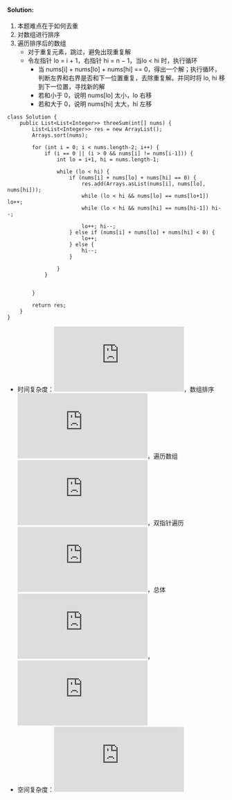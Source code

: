 #### Solution:
1. 本题难点在于如何去重
2. 对数组进行排序
3. 遍历排序后的数组
    * 对于重复元素，跳过，避免出现重复解
    * 令左指针 lo = i + 1，右指针 hi = n − 1，当lo < hi 时，执行循环
      * 当 nums[i] + nums[lo] + nums[hi] == 0，得出一个解；执行循环，判断左界和右界是否和下一位置重复，去除重复解。并同时将 lo, hi 移到下一位置，寻找新的解
      * 若和小于 0，说明 nums[lo] 太小，lo 右移
      * 若和大于 0，说明 nums[hi] 太大，hi 左移

```
class Solution {
    public List<List<Integer>> threeSum(int[] nums) {
        List<List<Integer>> res = new ArrayList();
        Arrays.sort(nums);
        
        for (int i = 0; i < nums.length-2; i++) {
            if (i == 0 || (i > 0 && nums[i] != nums[i-1])) {
                int lo = i+1, hi = nums.length-1;
                
                while (lo < hi) {
                    if (nums[i] + nums[lo] + nums[hi] == 0) {
                        res.add(Arrays.asList(nums[i], nums[lo], nums[hi]));
                        while (lo < hi && nums[lo] == nums[lo+1]) lo++;
                        while (lo < hi && nums[hi] == nums[hi-1]) hi--;
                        
                        lo++; hi--;
                    } else if (nums[i] + nums[lo] + nums[hi] < 0) {
                        lo++;
                    } else {
                        hi--;
                    }
                    
                }                    
            }
            
            
        }
        
        return res;
    }
}
```
 
* 时间复杂度：![](http://latex.codecogs.com/gif.latex?O%28n%5E%7B2%7D%29)，数组排序 ![](http://latex.codecogs.com/gif.latex?O%28nlogn%29)，遍历数组 ![](http://latex.codecogs.com/gif.latex?O%28n%29)，双指针遍历 ![](http://latex.codecogs.com/gif.latex?O%28n%29)，总体 ![](http://latex.codecogs.com/gif.latex?O%28n%20logn%29%20&plus;%20O%28n%29%20*%20O%28n%29)，![](http://latex.codecogs.com/gif.latex?O%28n%5E%7B2%7D%29)
* 空间复杂度：![](http://latex.codecogs.com/gif.latex?O%281%29)
